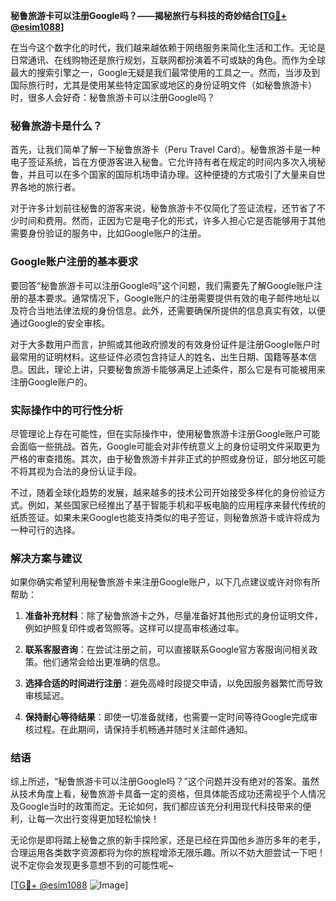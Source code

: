 **秘鲁旅游卡可以注册Google吗？——揭秘旅行与科技的奇妙结合[[TG💪+ @esim1088](https://t.me/s/esim1088)]**

在当今这个数字化的时代，我们越来越依赖于网络服务来简化生活和工作。无论是日常通讯、在线购物还是旅行规划，互联网都扮演着不可或缺的角色。而作为全球最大的搜索引擎之一，Google无疑是我们最常使用的工具之一。然而，当涉及到国际旅行时，尤其是使用某些特定国家或地区的身份证明文件（如秘鲁旅游卡）时，很多人会好奇：秘鲁旅游卡可以注册Google吗？

### 秘鲁旅游卡是什么？

首先，让我们简单了解一下秘鲁旅游卡（Peru Travel Card）。秘鲁旅游卡是一种电子签证系统，旨在方便游客进入秘鲁。它允许持有者在规定的时间内多次入境秘鲁，并且可以在多个国家的国际机场申请办理。这种便捷的方式吸引了大量来自世界各地的旅行者。

对于许多计划前往秘鲁的游客来说，秘鲁旅游卡不仅简化了签证流程，还节省了不少时间和费用。然而，正因为它是电子化的形式，许多人担心它是否能够用于其他需要身份验证的服务中，比如Google账户的注册。

### Google账户注册的基本要求

要回答“秘鲁旅游卡可以注册Google吗”这个问题，我们需要先了解Google账户注册的基本要求。通常情况下，Google账户的注册需要提供有效的电子邮件地址以及符合当地法律法规的身份信息。此外，还需要确保所提供的信息真实有效，以便通过Google的安全审核。

对于大多数用户而言，护照或其他政府颁发的有效身份证件是注册Google账户时最常用的证明材料。这些证件必须包含持证人的姓名、出生日期、国籍等基本信息。因此，理论上讲，只要秘鲁旅游卡能够满足上述条件，那么它是有可能被用来注册Google账户的。

### 实际操作中的可行性分析

尽管理论上存在可能性，但在实际操作中，使用秘鲁旅游卡注册Google账户可能会面临一些挑战。首先，Google可能会对非传统意义上的身份证明文件采取更为严格的审查措施。其次，由于秘鲁旅游卡并非正式的护照或身份证，部分地区可能不将其视为合法的身份认证手段。

不过，随着全球化趋势的发展，越来越多的技术公司开始接受多样化的身份验证方式。例如，某些国家已经推出了基于智能手机和平板电脑的应用程序来替代传统的纸质签证。如果未来Google也能支持类似的电子签证，则秘鲁旅游卡或许将成为一种可行的选择。

### 解决方案与建议

如果你确实希望利用秘鲁旅游卡来注册Google账户，以下几点建议或许对你有所帮助：

1. **准备补充材料**：除了秘鲁旅游卡之外，尽量准备好其他形式的身份证明文件，例如护照复印件或者驾照等。这样可以提高审核通过率。
   
2. **联系客服咨询**：在尝试注册之前，可以直接联系Google官方客服询问相关政策。他们通常会给出更准确的信息。
   
3. **选择合适的时间进行注册**：避免高峰时段提交申请，以免因服务器繁忙而导致审核延迟。

4. **保持耐心等待结果**：即使一切准备就绪，也需要一定时间等待Google完成审核过程。在此期间，请保持手机畅通并随时关注邮件通知。

### 结语

综上所述，“秘鲁旅游卡可以注册Google吗？”这个问题并没有绝对的答案。虽然从技术角度上看，秘鲁旅游卡具备一定的资格，但具体能否成功还需视乎个人情况及Google当时的政策而定。无论如何，我们都应该充分利用现代科技带来的便利，让每一次出行变得更加轻松愉快！

无论你是即将踏上秘鲁之旅的新手探险家，还是已经在异国他乡游历多年的老手，合理运用各类数字资源都将为你的旅程增添无限乐趣。所以不妨大胆尝试一下吧！说不定你会发现更多意想不到的可能性呢~

[[TG💪+ @esim1088](https://t.me/s/esim1088) ![Image](https://i.postimg.cc/4NQfJmqS/Snipaste-2025-05-13-00-14-12.png)]